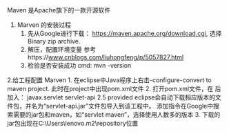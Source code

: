 Maven 是Apache旗下的一款开源软件

1. Marven 的安装过程
	1. 先从Google进行下载： https://maven.apache.org/download.cgi, 选择Binary zip archive.
	2. 解压，配置环境变量 参考https://www.cnblogs.com/liuhongfeng/p/5057827.html
	3. 检验是否安装成功 cmd: mvn -version

2.给工程配置 Marven
	1. 在eclipse中Java程序上右击-configure-convert to maven project. 此时在project中出现pom.xml文件
	2. 打开pom.xml文件，在</build > 后加入：
		<dependencies>
			<!-- https://mvnrepository.com/artifact/javax.servlet/servlet-api -->
			<dependency>
				<groupId>javax.servlet</groupId>
				<artifactId>servlet-api</artifactId>
				<version>2.5</version>
				<scope>provided</scope>
			</dependency>
		</dependencies>
	    eclipse会自动下载相应版本的文件包，并名为“servlet-api.jar”文件包导入到该工程中。
		添加指令在Google中搜索需要的jar包和maven，如“servlet maven”，选择使用人数多的版本
	3.  下载的jar包出现在C:\Users\lenovo\.m2\repository位置
		